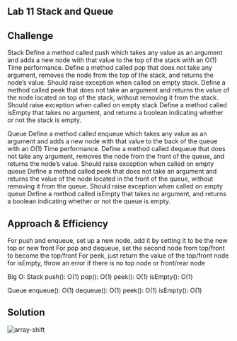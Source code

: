 ## Lab 11 Stack and Queue

## Challenge
Stack
Define a method called push which takes any value as an argument and adds a new node with that value to the top of the stack with an O(1) Time performance.
Define a method called pop that does not take any argument, removes the node from the top of the stack, and returns the node’s value. Should raise exception when called on empty stack.
Define a method called peek that does not take an argument and returns the value of the node located on top of the stack, without removing it from the stack. Should raise exception when called on empty stack
Define a method called isEmpty that takes no argument, and returns a boolean indicating whether or not the stack is empty.

Queue
Define a method called enqueue which takes any value as an argument and adds a new node with that value to the back of the queue with an O(1) Time performance.
Define a method called dequeue that does not take any argument, removes the node from the front of the queue, and returns the node’s value. Should raise exception when called on empty queue
Define a method called peek that does not take an argument and returns the value of the node located in the front of the queue, without removing it from the queue. Should raise exception when called on empty queue
Define a method called isEmpty that takes no argument, and returns a boolean indicating whether or not the queue is empty.

## Approach & Efficiency
For push and enqueue, set up a new node, add it by setting it to be the new top or new front
For pop and dequeue, set the second node from top/front to become the top/front
For peek, just return the value of the top/front node
for isEmpty, throw an error if there is no top node or front/rear node

Big O:
Stack
push(): O(1) pop(): O(1) peek(): O(1) isEmpty(): O(1) 

Queue
enqueue(): O(1) dequeue(): O(1) peek(): O(1) isEmpty(): O(1) 

## Solution 
![array-shift](https://user-images.githubusercontent.com/54918779/77214243-7f028b80-6acb-11ea-9cd3-d3cc2ea21171.png)
